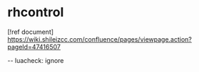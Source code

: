 # rhcontrol


[!ref document] https://wiki.shileizcc.com/confluence/pages/viewpage.action?pageId=47416507

-- luacheck: ignore
